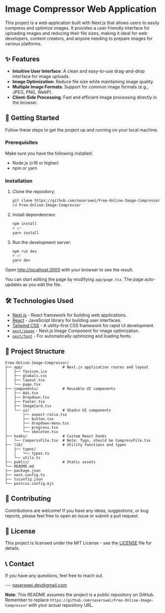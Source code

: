 # Image Compressor Web Application

This project is a web application built with Next.js that allows users to easily compress and optimize images. It provides a user-friendly interface for uploading images and reducing their file sizes, making it ideal for web developers, content creators, and anyone needing to prepare images for various platforms.

## ✨ Features

- **Intuitive User Interface**: A clean and easy-to-use drag-and-drop interface for image uploads.
- **Image Optimization**: Reduce file size while maintaining image quality.
- **Multiple Image Formats**: Support for common image formats (e.g., JPEG, PNG, WebP).
- **Client-Side Processing**: Fast and efficient image processing directly in the browser.

## 🚀 Getting Started

Follow these steps to get the project up and running on your local machine.

### Prerequisites

Make sure you have the following installed:

- Node.js (v18 or higher)
- npm or yarn

### Installation

1. Clone the repository:

   ```bash
   git clone https://github.com/naserswei/Free-Online-Image-Compressor
   cd Free-Online-Image-Compressor
   ```

2. Install dependencies:

   ```bash
   npm install
   # or
   yarn install
   ```

3. Run the development server:

   ```bash
   npm run dev
   # or
   yarn dev
   ```

Open [http://localhost:3000](http://localhost:3000) with your browser to see the result.

You can start editing the page by modifying `app/page.tsx`. The page auto-updates as you edit the file.

## 🛠️ Technologies Used

- [Next.js](https://nextjs.org/) - React framework for building web applications.
- [React](https://react.dev/) - JavaScript library for building user interfaces.
- [Tailwind CSS](https://tailwindcss.com/) - A utility-first CSS framework for rapid UI development.
- [`next/image`](https://nextjs.org/docs/app/api-reference/components/image) - Next.js Image Component for image optimization.
- [`next/font`](https://nextjs.org/docs/app/building-your-application/optimizing/fonts) - For automatically optimizing and loading fonts.

## 📂 Project Structure

```
Free-Online-Image-Compressor/
├── app/                  # Next.js application routes and layout
│   ├── favicon.ico
│   ├── globals.css
│   ├── layout.tsx
│   └── page.tsx
├── components/           # Reusable UI components
│   ├── Ads.tsx
│   ├── Dropdown.tsx
│   ├── Footer.tsx
│   ├── ImageCard.tsx
│   └── ui/               # Shadcn UI components
│       ├── aspect-ratio.tsx
│       ├── button.tsx
│       ├── dropdown-menu.tsx
│       ├── progress.tsx
│       └── skeleton.tsx
├── hooks/                # Custom React hooks
│   └── ComperssFile.tsx  # Note: Typo, should be CompressFile.tsx
├── lib/                  # Utility functions and types
│   ├── types/
│   │   └── types.ts
│   └── utils.ts
├── public/               # Static assets
└── README.md
├── package.json
├── next.config.ts
├── tsconfig.json
└── postcss.config.mjs
```

## 🤝 Contributing

Contributions are welcome! If you have any ideas, suggestions, or bug reports, please feel free to open an issue or submit a pull request.

## 📄 License

This project is licensed under the MIT License - see the [LICENSE](LICENSE) file for details.

## 📞 Contact

If you have any questions, feel free to reach out.

--- naserswei.dev@gmail.com

**Note**: This README assumes the project is a public repository on GitHub. Remember to replace `https://github.com/naserswei/Free-Online-Image-Compressor` with your actual repository URL.
